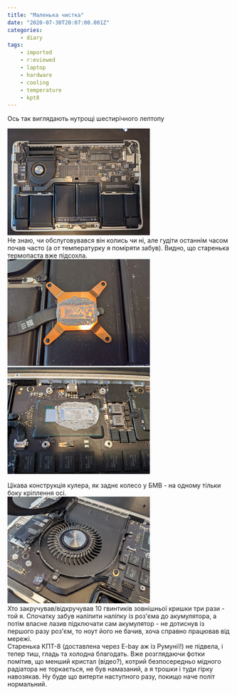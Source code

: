 ```yaml
---
title: "Маленька чистка"
date: "2020-07-30T20:07:00.001Z"
categories:
    - diary
tags:
    - imported
    - r:eviewed
    - laptop
    - hardware
    - cooling
    - temperature
    - kpt8
---
```


Ось так виглядають нутрощі шестирічного лептопу  
<!--more-->
[![](thumb_00.jpg)](img00.jpg)  
Не знаю, чи обслуговувався він колись чи ні, але гудіти останнім часом почав часто (а от температурку я поміряти забув). Видно, що старенька термопаста вже підсохла.  
[![](thumb_01.jpg)](img01.jpg)  
[![](thumb_02.jpg)](img02.jpg)  

Цікава конструкція кулера, як заднє колесо у БМВ - на одному тільки боку кріплення осі.  
[![](thumb_03.jpg)](img03.jpg)  
Хто закручував/відкручував 10 гвинтиків зовнішньої кришки три рази - той я. Спочатку забув наліпити наліпку із роз'єма до акумулятора, а потім власне лазив підключати сам акумулятор - не дотиснув із першого разу роз'єм, то ноут його не бачив, хоча справно працював від мережі.  
Старенька КПТ-8 (доставлена через E-bay аж із Румунії!) не підвела, і тепер тиш, гладь та холодна благодать. Вже розглядаючи фотки помітив, що менший кристал (відео?), котрий безпосередньо мідного радіатора не торкається, не був намазаний, а я трошки і туди гірку навозякав. Ну буде що витерти наступного разу, покищо наче політ нормальний.
